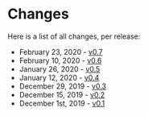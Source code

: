 # Changes

Here is a list of all changes, per release:

* February 23, 2020 - [v0.7](./v0-7/user/user.md)
* February 10, 2020 - [v0.6](./v0-6/user/user.md)
* January 26, 2020 - [v0.5](./v0-5/user/user.md)
* January 12, 2020 - [v0.4](./v0-4/user/user.md)
* December 29, 2019 - [v0.3](./v0-3/user/user.md)
* December 15, 2019 - [v0.2](./v0-2/user/user.md)
* December 1st, 2019 - [v0.1](./v0-1/user/user.md)